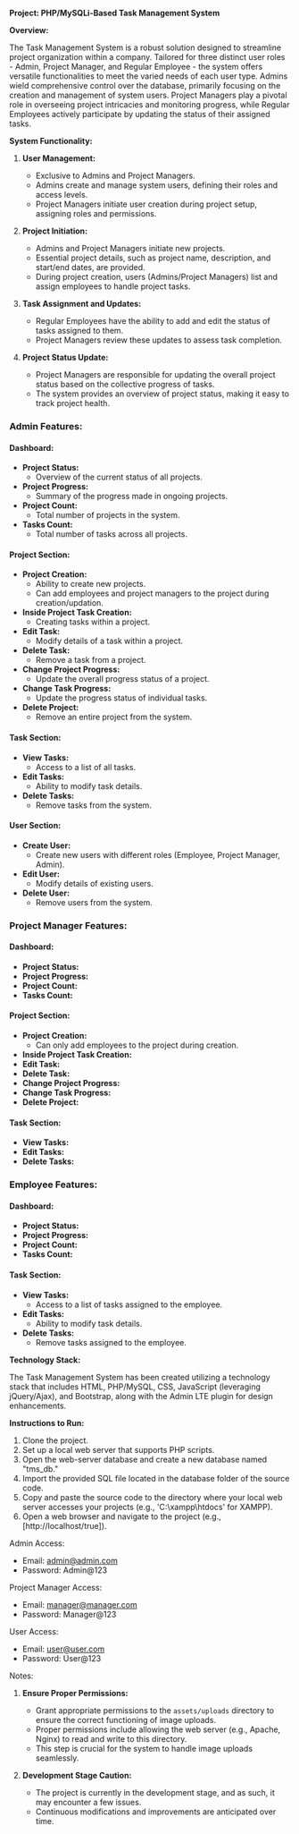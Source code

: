 
**Project: PHP/MySQLi-Based Task Management System**

**Overview:**

The Task Management System is a robust solution designed to streamline project organization within a company. Tailored for three distinct user roles - Admin, Project Manager, and Regular Employee - the system offers versatile functionalities to meet the varied needs of each user type. Admins wield comprehensive control over the database, primarily focusing on the creation and management of system users. Project Managers play a pivotal role in overseeing project intricacies and monitoring progress, while Regular Employees actively participate by updating the status of their assigned tasks.


**System Functionality:**

1. **User Management:**
   - Exclusive to Admins and Project Managers.
   - Admins create and manage system users, defining their roles and access levels.
   - Project Managers initiate user creation during project setup, assigning roles and permissions.

2. **Project Initiation:**
   - Admins and Project Managers initiate new projects.
   - Essential project details, such as project name, description, and start/end dates, are provided.
   - During project creation, users (Admins/Project Managers) list and assign employees to handle project tasks.

3. **Task Assignment and Updates:**
   - Regular Employees have the ability to add and edit the status of tasks assigned to them.
   - Project Managers review these updates to assess task completion.

4. **Project Status Update:**
   - Project Managers are responsible for updating the overall project status based on the collective progress of tasks.
   - The system provides an overview of project status, making it easy to track project health.

### Admin Features:

#### Dashboard:

- **Project Status:**
  - Overview of the current status of all projects.
- **Project Progress:**
  - Summary of the progress made in ongoing projects.
- **Project Count:**
  - Total number of projects in the system.
- **Tasks Count:**
  - Total number of tasks across all projects.

#### Project Section:

- **Project Creation:**
  - Ability to create new projects.
  - Can add employees and project managers to the project during creation/updation.
- **Inside Project Task Creation:**
  - Creating tasks within a project.
- **Edit Task:**
  - Modify details of a task within a project.
- **Delete Task:**
  - Remove a task from a project.
- **Change Project Progress:**
  - Update the overall progress status of a project.
- **Change Task Progress:**
  - Update the progress status of individual tasks.
- **Delete Project:**
  - Remove an entire project from the system.

#### Task Section:

- **View Tasks:**
  - Access to a list of all tasks.
- **Edit Tasks:**
  - Ability to modify task details.
- **Delete Tasks:**
  - Remove tasks from the system.

#### User Section:

- **Create User:**
  - Create new users with different roles (Employee, Project Manager, Admin).
- **Edit User:**
  - Modify details of existing users.
- **Delete User:**
  - Remove users from the system.

### Project Manager Features:

#### Dashboard:

- **Project Status:**
- **Project Progress:**
- **Project Count:**
- **Tasks Count:**

#### Project Section:

- **Project Creation:**
  - Can only add employees to the project during creation.
- **Inside Project Task Creation:**
- **Edit Task:**
- **Delete Task:**
- **Change Project Progress:**
- **Change Task Progress:**
- **Delete Project:**

#### Task Section:
- **View Tasks:**
- **Edit Tasks:**
- **Delete Tasks:**

### Employee Features:

#### Dashboard:
- **Project Status:**
- **Project Progress:**
- **Project Count:**
- **Tasks Count:**

#### Task Section:
- **View Tasks:**
  - Access to a list of tasks assigned to the employee.
- **Edit Tasks:**
  - Ability to modify task details.
- **Delete Tasks:**
  - Remove tasks assigned to the employee.


**Technology Stack:**

The Task Management System has been created utilizing a technology stack that includes HTML, PHP/MySQL, CSS, JavaScript (leveraging jQuery/Ajax), and Bootstrap, along with the Admin LTE plugin for design enhancements.

**Instructions to Run:**

1. Clone the project.
2. Set up a local web server that supports PHP scripts.
3. Open the web-server database and create a new database named "tms_db."
4. Import the provided SQL file located in the database folder of the source code.
5. Copy and paste the source code to the directory where your local web server accesses your projects (e.g., 'C:\xampp\htdocs' for XAMPP).
6. Open a web browser and navigate to the project (e.g., [http://localhost/true]).

Admin Access:

- Email: admin@admin.com
- Password: Admin@123

Project Manager Access:

- Email: manager@manager.com
- Password: Manager@123

User Access:

- Email: user@user.com
- Password: User@123

Notes:

1. **Ensure Proper Permissions:**
   - Grant appropriate permissions to the `assets/uploads` directory to ensure the correct functioning of image uploads.
   - Proper permissions include allowing the web server (e.g., Apache, Nginx) to read and write to this directory.
   - This step is crucial for the system to handle image uploads seamlessly.

2. **Development Stage Caution:**
   - The project is currently in the development stage, and as such, it may encounter a few issues.
   - Continuous modifications and improvements are anticipated over time.

